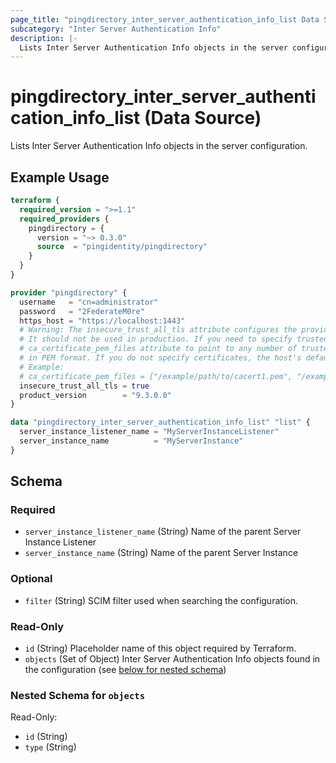 ```yaml
---
page_title: "pingdirectory_inter_server_authentication_info_list Data Source - terraform-provider-pingdirectory"
subcategory: "Inter Server Authentication Info"
description: |-
  Lists Inter Server Authentication Info objects in the server configuration.
---
```


# pingdirectory_inter_server_authentication_info_list (Data Source)

Lists Inter Server Authentication Info objects in the server configuration.

## Example Usage

```terraform
terraform {
  required_version = ">=1.1"
  required_providers {
    pingdirectory = {
      version = "~> 0.3.0"
      source  = "pingidentity/pingdirectory"
    }
  }
}

provider "pingdirectory" {
  username   = "cn=administrator"
  password   = "2FederateM0re"
  https_host = "https://localhost:1443"
  # Warning: The insecure_trust_all_tls attribute configures the provider to trust any certificate presented by the PingDirectory server.
  # It should not be used in production. If you need to specify trusted CA certificates, use the
  # ca_certificate_pem_files attribute to point to any number of trusted CA certificate files
  # in PEM format. If you do not specify certificates, the host's default root CA set will be used.
  # Example:
  # ca_certificate_pem_files = ["/example/path/to/cacert1.pem", "/example/path/to/cacert2.pem"]
  insecure_trust_all_tls = true
  product_version        = "9.3.0.0"
}

data "pingdirectory_inter_server_authentication_info_list" "list" {
  server_instance_listener_name = "MyServerInstanceListener"
  server_instance_name          = "MyServerInstance"
}
```

<!-- schema generated by tfplugindocs -->
## Schema

### Required

- `server_instance_listener_name` (String) Name of the parent Server Instance Listener
- `server_instance_name` (String) Name of the parent Server Instance

### Optional

- `filter` (String) SCIM filter used when searching the configuration.

### Read-Only

- `id` (String) Placeholder name of this object required by Terraform.
- `objects` (Set of Object) Inter Server Authentication Info objects found in the configuration (see [below for nested schema](#nestedatt--objects))

<a id="nestedatt--objects"></a>
### Nested Schema for `objects`

Read-Only:

- `id` (String)
- `type` (String)

